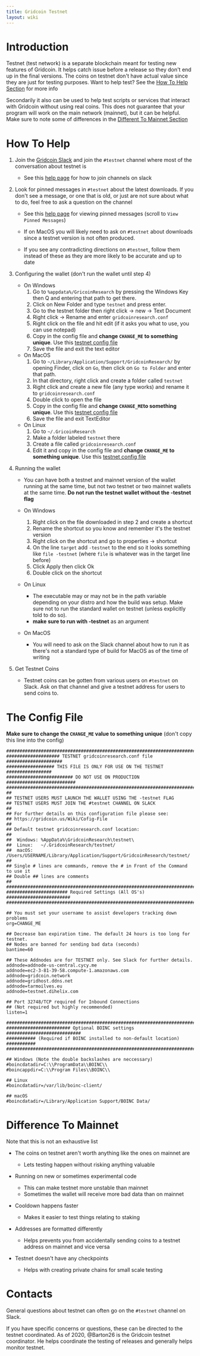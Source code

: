 ```yaml
---
title: Gridcoin Testnet
layout: wiki
---
```


# Introduction

Testnet (test network) is a separate blockchain meant for testing new features 
of Gridcoin. It helps catch issue before a release so they don't end up in the
final versions. The coins on testnet don't have actual value since they are just 
for testing purposes. Want to help test? See the [How To Help Section](#how-to-help) 
for more info

Secondarily it also can be used to help test scripts or services that interact 
with Gridcoin without using real coins. This does not guarantee that your
program will work on the main network (mainnet), but it can be helpful. Make sure 
to note some of differences in the [Different To Mainnet Section](#difference-to-mainnet)

# How To Help

1. Join the [Gridcoin Slack](https://join.slack.com/t/teamgridcoin/shared_invite/enQtMjk2NTI4MzAwMzg0LTE4N2I3ZWZjYWJlZGM1Zjg3MTUyMDhiN2M5NmRmZTA2NDA0ZmY1ZTFmOGM3ZGU2YTBkOTdhNTk2ZjkzMGZkODY)
and join the `#testnet` channel where most of the conversation about testnet is
    * See this [help page](https://slack.com/help/articles/205239967-Join-a-channel#join-channels) 
      for how to join channels on slack

2. Look for pinned messages in `#testnet` about the latest downloads. 
If you don't see a message, or one that is old, or just are not sure about what 
to do, feel free to ask a question on the channel
    * See this [help page](https://slack.com/intl/en-in/help/articles/205239997-Pin-messages) 
      for viewing pinned messages (scroll to `View Pinned Messages`)

    * If on MacOS you will likely need to ask on `#testnet` about downloads 
      since a testnet version is not often produced.

    * If you see any contradicting directions on `#testnet`, follow them instead 
    of these as they are more likely to be accurate and up to date

3. Configuring the wallet (don't run the wallet until step 4)
    * On Windows
        1. Go to `%appdata%/GricoinResearch` by pressing the Windows Key then Q and entering that path to get there. 
        2. Click on New Folder and type `testnet` and press enter. 
        3. Go to the testnet folder then right click -> new -> Text Document
        4. Right click -> Rename  and enter `gridcoinresearch.conf`
        5. Right click on the file and hit edit (if it asks you what to use, you can use notepad)
        6. Copy in the config file and **change `CHANGE_ME` to something unique**. Use this [testnet config file](#the-config-file)
        7. Save the file and exit the text editor
    * On MacOS
        1. Go to `~/Library/Application/Support/GridcoinResearch/` 
        by opening Finder, click on `Go`, then click on `Go to Folder` and
        enter that path.
        2. In that directory, right click and create a folder called `testnet`
        3. Right click and create a new file (any type works) and rename it
        to `gridcoinresearch.conf`
        4. Double click to open the file
        5. Copy in the config file and **change `CHANGE_ME`to something unique**. Use this [testnet config file](#the-config-file)
        6. Save the file and exit TextEditor
    * On Linux
        1. Go to `~/.GricoinResearch`
        2. Make a folder labeled `testnet` there
        3. Create a file called `gridcoinresearch.conf`
        4. Edit it and copy in the config file and **change `CHANGE_ME` to something unique**. Use this [testnet config file](#the-config-file)

4. Running the wallet
    * You can have both a testnet and mainnet version of the wallet running at
      the same time, but not two testnet or two mainnet wallets at the same time.
      **Do not run the testnet wallet without the -testnet flag**

    * On Windows
        1. Right click on the file downloaded in step 2 and create a shortcut
        2. Rename the shortcut so you know and remember it's the testnet version
        3. Right click on the shortcut and go to properties -> shortcut
        4. On the line `target` add `-testnet` to the end so it looks something like `file -testnet` (where `file` is whatever was in the target line before)
        5. Click Apply then click Ok
        6. Double click on the shortcut

    * On Linux
        * The executable may or may not be in the path variable depending on your distro 
        and how the build was setup. Make sure not to run the standard wallet on testnet
        (unless explicitly told to do so).
        * **make sure to run with -testnet** as an argument

    * On MacOS
        * You will need to ask on the Slack channel about how to run it as 
          there's not a standard type of build for MacOS as of the time of 
          writing

5. Get Testnet Coins
    * Testnet coins can be gotten from various users on `#testnet` on Slack.
      Ask on that channel and give a testnet address for users to send coins to.

# The Config File 
**Make sure to change the `CHANGE_ME` value to something unique** (don't copy this line into the config)

    #############################################################################
    #################### TESTNET gridcoinresearch.conf file #####################
    ################## THIS FILE IS ONLY FOR USE ON THE TESTNET #################
    ######################### DO NOT USE ON PRODUCTION ##########################
    #############################################################################
    ##
    ## TESTNET USERS MUST LAUNCH THE WALLET USING THE -testnet FLAG
    ## TESTNET USERS MUST JOIN THE #testnet CHANNEL ON SLACK
    ##
    ## For further details on this configuration file please see:
    ## https://gridcoin.us/Wiki/Cofig-File
    ##
    ## Default testnet gridcoinresearch.conf location:
    ##
    ##  Windows: %AppData%\GridcoinResearch\testnet\
    ##  Linux:   ~/.GridcoinResearch/testnet/
    ##  macOS:   /Users/USERNAME/Library/Application/Support/GridcoinResearch/testnet/
    ##
    ## Single # lines are commands, remove the # in Front of the Command to use it
    ## Double ## lines are comments
    ##
    #############################################################################
    ####################### Required Settings (All OS's) ########################
    #############################################################################

    ## You must set your username to assist developers tracking down problems
    org=CHANGE_ME

    ## Decrease ban expiration time. The default 24 hours is too long for testnet.
    ## Nodes are banned for sending bad data (seconds)
    bantime=60

    ## These Addnodes are for TESTNET only. See Slack for further details.
    addnode=addnode-us-central.cycy.me
    addnode=ec2-3-81-39-58.compute-1.amazonaws.com
    addnode=gridcoin.network
    addnode=gridhost.ddns.net
    addnode=tarmoilves.eu
    addnode=testnet.dihelix.com

    ## Port 32748/TCP required for Inbound Connections
    ## (Not required but highly recommended)
    listen=1

    #############################################################################
    ######################## Optional BOINC settings ############################
    ########### (Required if BOINC installed to non-default location) ###########
    #############################################################################

    ## Windows (Note the double backslashes are neccessary)
    #boincdatadir=C:\\ProgramData\\BOINC\\
    #boincappdir=C:\\Program Files\\BOINC\\

    ## Linux
    #boincdatadir=/var/lib/boinc-client/

    ## macOS
    #boincdatadir=/Library/Application Support/BOINC Data/

# Difference To Mainnet

Note that this is not an exhaustive list

* The coins on testnet aren't worth anything like the ones on mainnet are
    * Lets testing happen without risking anything valuable

* Running on new or sometimes experimental code
    * This can make testnet more unstable than mainnet
    * Sometimes the wallet will receive more bad data than on mainnet 

* Cooldown happens faster
    * Makes it easier to test things relating to staking

* Addresses are formatted differently
    * Helps prevents you from accidentally sending coins to a testnet address on
      mainnet and vice versa

* Testnet doesn't have any checkpoints
    * Helps with creating private chains for small scale testing 

# Contacts

General questions about testnet can often go on the `#testnet` channel on Slack.

If you have specific concerns or questions, these can be directed to the testnet 
coordinated. As of 2020, @Barton26 is the Gridcoin testnet coordinator. He helps 
coordinate the testing of releases and generally helps monitor testnet.